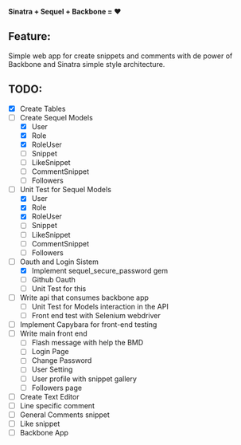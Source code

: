 **Sinatra + Sequel + Backbone = :heart:**

Feature:
-----
Simple web app for create snippets and comments with de power of Backbone and Sinatra simple style architecture.


TODO:
-----

* [x] Create Tables
* [ ] Create Sequel Models
    * [x] User
    * [x] Role
    * [x] RoleUser
    * [ ] Snippet
    * [ ] LikeSnippet
    * [ ] CommentSnippet
    * [ ] Followers
* [ ] Unit Test for Sequel Models
    * [x] User
    * [x] Role
    * [x] RoleUser
    * [ ] Snippet
    * [ ] LikeSnippet
    * [ ] CommentSnippet
    * [ ] Followers
* [ ] Oauth and Login Sistem
    * [x] Implement sequel_secure_password gem
    * [ ] Github Oauth
    * [ ] Unit Test for this
* [ ] Write api that consumes backbone app
    * [ ] Unit Test for Models interaction in the API
    * [ ] Front end test with Selenium webdriver
* [ ] Implement Capybara for front-end testing
* [ ] Write main front end
  * [ ]  Flash message with help the BMD
  * [ ]  Login Page
  * [ ]  Change Password
  * [ ]  User Setting
  * [ ]  User profile with snippet gallery
  * [ ]  Followers page
* [ ]  Create Text Editor
  * [ ]  Line specific comment
  * [ ]  General Comments snippet
  * [ ]  Like snippet
* [ ] Backbone App